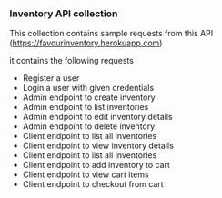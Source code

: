 <h3>Inventory API collection</h3>

This collection contains sample requests from this API (https://favourinventory.herokuapp.com)

<p>it contains the following requests</p>

<ul>
    <li>Register a user</li>
    <li>Login a user with given credentials</li>
    <li>Admin endpoint to create inventory</li>
    <li>Admin endpoint to list inventories</li>
    <li>Admin endpoint to edit inventory details</li>
    <li>Admin endpoint to delete inventory</li>
    <li>Client endpoint to list all inventories</li>
    <li>Client endpoint to view inventory details</li>
    <li>Client endpoint to list all inventories</li>
    <li>Client endpoint to add inventory to cart</li>
    <li>Client endpoint to view cart items</li>
    <li>Client endpoint to checkout from cart</li>
</ul>
